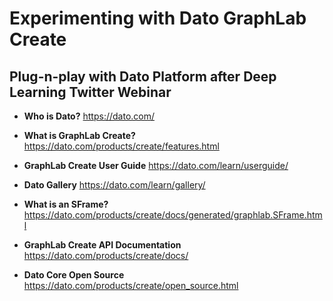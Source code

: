 # Experimenting with Dato GraphLab Create
## Plug-n-play with Dato Platform after Deep Learning Twitter Webinar

* **Who is Dato?**
https://dato.com/

* **What is GraphLab Create?**
https://dato.com/products/create/features.html

* **GraphLab Create User Guide**
https://dato.com/learn/userguide/

* **Dato Gallery**
https://dato.com/learn/gallery/

* **What is an SFrame?**
https://dato.com/products/create/docs/generated/graphlab.SFrame.html

* **GraphLab Create API Documentation**
https://dato.com/products/create/docs/

* **Dato Core Open Source**
https://dato.com/products/create/open_source.html
